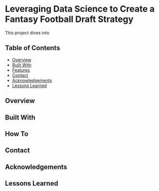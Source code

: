 # Leveraging Data Science to Create a Fantasy Football Draft Strategy
This project dives into 

## Table of Contents

- [Overview](#overview)
- [Built With](#built-with)
- [Features](#features)
- [Contact](#contact)
- [Acknowledgements](#acknowledgements)
- [Lessons Learned](#lessons-learned)

## Overview

<!-- TODO: Add a screenshot of the live project.
    1. Link to a 'live demo.'
    2. Describe your overall experience in a couple of sentences.
    3. List a few specific technical things that you learned or improved on.
    4. Share any other tips or guidance for others attempting this or something similar.
 -->

## Built With

<!-- TODO: List any MAJOR libraries/frameworks (e.g. React, Tailwind) with links to their homepages. -->

## How To

<!-- TODO: List what specific 'user problems' that this application solves. -->

## Contact

<!-- TODO: Include icons and links to your RELEVANT, PROFESSIONAL 'DEV-ORIENTED' social media. LinkedIn and dev.to are minimum. -->

## Acknowledgements

<!-- TODO: List any blog posts, tutorials or plugins that you may have used to complete the project. Only list those that had a significant impact. Obviously, we all 'Google' stuff while working on our things, but maybe something in particular stood out as a 'major contributor' to your skill set for this project. -->

## Lessons Learned
